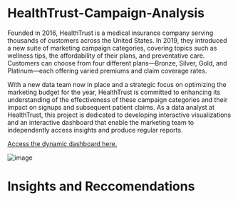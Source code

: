# HealthTrust-Campaign-Analysis
Founded in 2016, HealthTrust is a medical insurance company serving thousands of customers across the United States. In 2019, they introduced a new suite of marketing campaign categories, covering topics such as wellness tips, the affordability of their plans, and preventative care. Customers can choose from four different plans—Bronze, Silver, Gold, and Platinum—each offering varied premiums and claim coverage rates.

With a new data team now in place and a strategic focus on optimizing the marketing budget for the year, HealthTrust is committed to enhancing its understanding of the effectiveness of these campaign categories and their impact on signups and subsequent patient claims. As a data analyst at HealthTrust, this project is dedicated to developing interactive visualizations and an interactive dashboard that enable the marketing team to independently access insights and produce regular reports.

[Access the dynamic dashboard here.](https://public.tableau.com/views/HealthTrustCampaign/Dashboard1?:language=en-US&:sid=&:redirect=auth&:display_count=n&:origin=viz_share_link)

![image](https://cdn.discordapp.com/attachments/697171631596109875/1260723875520581693/image.png?ex=66905c1b&is=668f0a9b&hm=a42b20fb134c166e2b29b5f148008908c6c7ccac946a86be258836224870b70d&)

# Insights and Reccomendations
